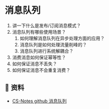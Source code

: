 
# 消息队列


1. 讲一下什么是发布/订阅消息模式？
2. 消息队列有哪些使用场景？
   1. 如何理解消息队列在异步处理方面的应用？
   2. 消息队列是如何处理流量削峰的？
   3. 消息队列进行系统解耦合？
3. 消费消息如何保证幂等性？
4. 如何保证消息不丢失？
5. 如何保证消息不会重复消费？



## 💾 资料 

- [CS-Notes github 消息队列](https://github.com/CyC2018/CS-Notes/blob/master/notes/%E6%B6%88%E6%81%AF%E9%98%9F%E5%88%97.md)